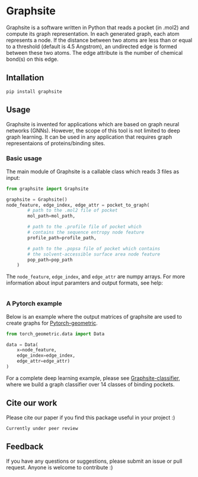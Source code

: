 # Graphsite
Graphsite is a software written in Python that reads a pocket (in .mol2) and compute its graph representation. In each generated graph, each atom represents a node. If the distance between two atoms are less than or equal to a threshold (default is 4.5 Angstrom), an undirected edge is formed between these two atoms. The edge attribute is the number of chemical bond(s) on this edge.

## Intallation
```
pip install graphsite
```

## Usage
Graphsite is invented for applications which are based on graph neural networks (GNNs). However, the scope of this tool is not limited to deep graph learning. It can be used in any application that requires graph representaions of proteins/binding sites.  

### Basic usage
The main module of Graphsite is a callable class which reads 3 files as input:
```python
from graphsite import Graphsite

graphsite = Graphsite()
node_feature, edge_index, edge_attr = pocket_to_graph(
        # path to the .mol2 file of pocket
        mol_path=mol_path, 

        # path to the .profile file of pocket which
        # contains the sequence entropy node feature
        profile_path=profile_path, 

        # path to the .popsa file of pocket which contains
        # the solvent-accessible surface area node feature
        pop_path=pop_path
    )
```
The ```node_feature```, ```edge_index```, and ```edge_attr``` are numpy arrays. For more information about input paramters and output formats, see help:
```
```

### A Pytorch example
Below is an example where the output matrices of graphsite are used to create graphs for [Pytorch-geometric](https://pytorch-geometric.readthedocs.io/en/latest/).
```python
from torch_geometric.data import Data

data = Data(
    x=node_feature,
    edge_index=edge_index,
    edge_attr=edge_attr)
)
```
For a complete deep learning example, please see [Graphsite-classifier](https://github.com/shiwentao00/Graphsite-classifier), where we build a graph classifier over 14 classes of binding pockets.

## Cite our work
Please cite our paper if you find this package useful in your project :)
```
Currently under peer review
```

## Feedback
If you have any questions or suggestions, please submit an issue or pull request. Anyone is welcome to contribute :)
